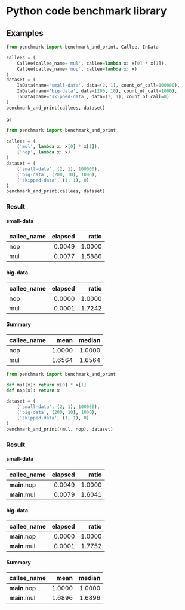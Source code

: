 # Python code benchmark library

## Examples

```python
from penchmark import benchmark_and_print, Callee, InData

callees = (
    Callee(callee_name='mul', callee=lambda x: x[0] * x[1]),
    Callee(callee_name='nop', callee=lambda x: x)
)
dataset = (
    InData(name='small-data', data=(2, 1), count_of_call=100000),
    InData(name='big-data', data=(200, 10), count_of_call=1000),
    InData(name='skipped-data', data=(1, 1), count_of_call=0)
)
benchmark_and_print(callees, dataset)
```

or

```python
from penchmark import benchmark_and_print

callees = (
    ('mul', lambda x: x[0] * x[1]),
    ('nop', lambda x: x)
)
dataset = (
    ('small-data', (2, 1), 100000),
    ('big-data', (200, 10), 1000),
    ('skipped-data', (1, 1), 0)
)
benchmark_and_print(callees, dataset)
```

### Result

#### small-data

| callee_name   |   elapsed |   ratio |
|:--------------|----------:|--------:|
| nop           |    0.0049 |  1.0000 |
| mul           |    0.0077 |  1.5886 |

#### big-data

| callee_name   |   elapsed |   ratio |
|:--------------|----------:|--------:|
| nop           |    0.0000 |  1.0000 |
| mul           |    0.0001 |  1.7242 |

#### Summary

| callee_name   |   mean |   median |
|:--------------|-------:|---------:|
| nop           | 1.0000 |   1.0000 |
| mul           | 1.6564 |   1.6564 |

```python
from penchmark import benchmark_and_print

def mul(x): return x[0] * x[1]
def nop(x): return x

dataset = (
    ('small-data', (2, 1), 100000),
    ('big-data', (200, 10), 1000),
    ('skipped-data', (1, 1), 0)
)
benchmark_and_print((mul, nop), dataset)
```

### Result

#### small-data

| callee_name   |   elapsed |   ratio |
|:--------------|----------:|--------:|
| __main__.nop  |    0.0049 |  1.0000 |
| __main__.mul  |    0.0079 |  1.6041 |

#### big-data

| callee_name   |   elapsed |   ratio |
|:--------------|----------:|--------:|
| __main__.nop  |    0.0000 |  1.0000 |
| __main__.mul  |    0.0001 |  1.7752 |

#### Summary

| callee_name   |   mean |   median |
|:--------------|-------:|---------:|
| __main__.nop  | 1.0000 |   1.0000 |
| __main__.mul  | 1.6896 |   1.6896 |
